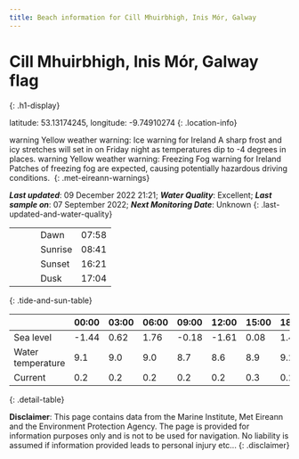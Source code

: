```yaml
---
title: Beach information for Cill Mhuirbhigh, Inis Mór, Galway
---
```

# Cill Mhuirbhigh, Inis Mór, Galway <span class="material-icons blue-flag" alt="This a Blue Flag beach">flag</span>
{: .h1-display}

latitude: 53.13174245, longitude: -9.74910274
{: .location-info}

<span class="material-icons yellow-warning">warning</span>&nbsp;Yellow weather warning: Ice warning for Ireland A sharp frost and icy stretches will set in on Friday night as temperatures dip to -4 degrees in places.&nbsp;<span class="material-icons yellow-warning">warning</span>&nbsp;Yellow weather warning: Freezing Fog warning for Ireland Patches of freezing fog are expected, causing potentially hazardous driving conditions.&nbsp;
{: .met-eireann-warnings}

___Last updated___: 09 December 2022 21:21; ___Water Quality___: Excellent;
___Last sample on___: 07 September 2022; ___Next Monitoring Date___: Unknown
{: .last-updated-and-water-quality}

|   |   |   |   |   |
|---|---|---|---|---|
|   |   |   | Dawn  | 07:58 |
|   |   |   | Sunrise  | 08:41 |
|   |   |   | Sunset  | 16:21 |
|   |   |   | Dusk  | 17:04 |
{: .tide-and-sun-table}

<div></div>

| | 00:00 | 03:00 | 06:00 | 09:00 | 12:00 | 15:00 | 18:00 | 21:00 |
|---|---|---|---|---|---|---|---|---|
| Sea level | -1.44 | 0.62 | 1.76 | -0.18| -1.61 | 0.08 | 1.47 | 0 |
| Water temperature | 9.1 | 9.0 | 9.0 | 8.7 | 8.6 | 8.9 | 9.2 | 9.3 |
| Current | 0.2 | 0.2 | 0.2 | 0.2 | 0.2| 0.3 | 0.2 | 0.3 |
{: .detail-table}

__Disclaimer__: This page contains data from the Marine Institute,
Met Eireann and the Environment Protection Agency. The page is provided for
information purposes only and is not to be used for navigation. No liability
is assumed if information provided leads to personal injury etc...
{: .disclaimer}
